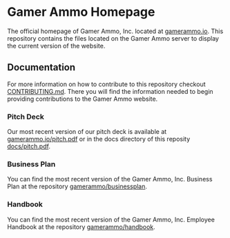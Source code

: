 # Gamer Ammo Homepage
The official homepage of Gamer Ammo, Inc. located at [gamerammo.io](https://gamerammo.io). This repository contains the files located on the Gamer Ammo server to display the current version of the website.

## Documentation
For more information on how to contribute to this repository checkout [CONTRIBUTING.md](docs/CONTRIBUTING.md). There you will find the information needed to begin providing contributions to the Gamer Ammo website.

### Pitch Deck
Our most recent version of our pitch deck is available at [gamerammo.io/pitch.pdf](https://gamerammo.io/pitch) or in the docs directory of this reposity [docs/pitch.pdf](docs/pitch).

### Business Plan
You can find the most recent version of the Gamer Ammo, Inc. Business Plan at the repository [gamerammo/businessplan](https://github.com/gamerammo/businessplan).

### Handbook
You can find the most recent version of the Gamer Ammo, Inc. Employee Handbook at the repository [gamerammo/handbook](https://github.com/gamerammo/handbook).
